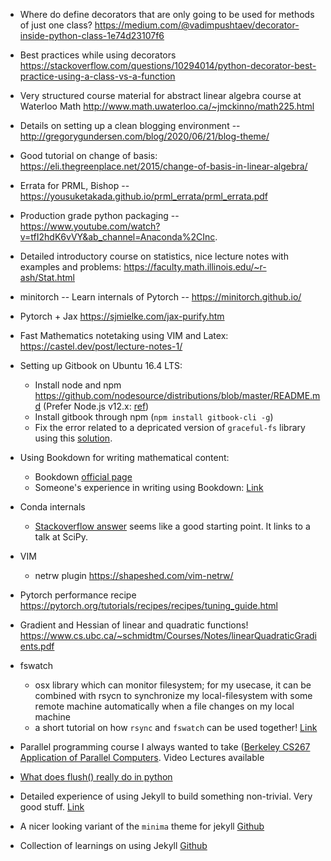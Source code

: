 - Where do define decorators that are only going to be used for methods of just one class? https://medium.com/@vadimpushtaev/decorator-inside-python-class-1e74d23107f6
- Best practices while using decorators https://stackoverflow.com/questions/10294014/python-decorator-best-practice-using-a-class-vs-a-function
- Very structured course material for abstract linear algebra course at Waterloo Math http://www.math.uwaterloo.ca/~jmckinno/math225.html
- Details on setting up a clean blogging environment -- http://gregorygundersen.com/blog/2020/06/21/blog-theme/
- Good tutorial on change of basis: https://eli.thegreenplace.net/2015/change-of-basis-in-linear-algebra/
- Errata for PRML, Bishop -- https://yousuketakada.github.io/prml_errata/prml_errata.pdf
- Production grade python packaging -- https://www.youtube.com/watch?v=tfI2hdK6vVY&ab_channel=Anaconda%2CInc.
- Detailed introductory course on statistics, nice lecture notes with examples and problems: https://faculty.math.illinois.edu/~r-ash/Stat.html
- minitorch -- Learn internals of Pytorch -- https://minitorch.github.io/
- Pytorch + Jax https://sjmielke.com/jax-purify.htm
- Fast Mathematics notetaking using VIM and Latex: https://castel.dev/post/lecture-notes-1/
- Setting up Gitbook on Ubuntu 16.4 LTS:
  - Install node and npm https://github.com/nodesource/distributions/blob/master/README.md (Prefer Node.js v12.x: [ref](https://stackoverflow.com/questions/61538769/gitbook-init-error-typeerror-err-invalid-arg-type-the-data-argument-must-b))
  - Install gitbook through npm (`npm install gitbook-cli -g`)
  - Fix the error related to a depricated version of `graceful-fs` library using this [solution](https://github.com/GitbookIO/gitbook-cli/issues/110#issuecomment-669640662).
- Using Bookdown for writing mathematical content:
  - Bookdown [official page](https://bookdown.org/yihui/bookdown/)
  - Someone's experience in writing using Bookdown: [Link](https://www.homepages.ucl.ac.uk/~ucahmto/elearning/2019/09/14/bookdown.html)
- Conda internals
  - [Stackoverflow answer](https://stackoverflow.com/questions/27753898/how-does-conda-work-internally) seems like a good starting point. It links to a talk at SciPy.
  
- VIM
  - netrw plugin https://shapeshed.com/vim-netrw/

- Pytorch performance recipe https://pytorch.org/tutorials/recipes/recipes/tuning_guide.html
- Gradient and Hessian of linear and quadratic functions! https://www.cs.ubc.ca/~schmidtm/Courses/Notes/linearQuadraticGradients.pdf
- fswatch
  - osx library which can monitor filesystem; for my usecase, it can be combined with rsycn to synchronize my local-filesystem with some remote machine automatically when a file changes on my local machine
  - a short tutorial on how `rsync` and `fswatch` can be used together! [Link](https://ixday.github.io/post/rsync_fswatch/)
- Parallel programming course I always wanted to take ([Berkeley CS267 Application of Parallel Computers](https://people.eecs.berkeley.edu/~demmel/cs267_Spr16/). Video Lectures available
- [What does flush() really do in python](https://stackoverflow.com/questions/7127075/what-exactly-is-pythons-file-flush-doing)
- Detailed experience of using Jekyll to build something non-trivial. Very good stuff. [Link](https://mademistakes.com/articles/using-jekyll-2016/)
- A nicer looking variant of the `minima` theme for jekyll [Github](https://github.com/aterenin/minima-reboot)
- Collection of learnings on using Jekyll [Github](https://github.com/mmistakes/made-mistakes-jekyll/)
